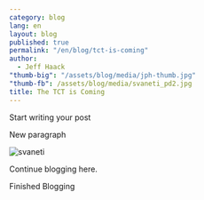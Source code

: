 ```yaml
---
category: blog
lang: en
layout: blog
published: true
permalink: "/en/blog/tct-is-coming"
author: 
  - Jeff Haack
"thumb-big": "/assets/blog/media/jph-thumb.jpg"
"thumb-fb": /assets/blog/media/svaneti_pd2.jpg
title: The TCT is Coming
---
```



Start writing your post

New paragraph

![svaneti]({{site.baseurl}}/assets/blog/media/svaneti_pd2.jpg)

Continue blogging here.

Finished Blogging
